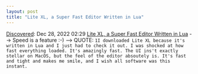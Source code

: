 ```yaml
---
layout: post
title: "Lite XL, a Super Fast Editor Written in Lua"
---
```

[Discovered](http://rolandtanglao.com/2020/07/29/p1-blogthis-checkvist-list-links-to-blog/): Dec 28, 2022 02:29 [Lite XL, a Super Fast Editor Written in Lua](https://shapeof.com/archives/2022/12/lite_xl.html) --> Speed is a feature :-) --> QUOTE: `1I downloaded Lite XL because it's written in Lua and I just had to check it out. I was shocked at how fast everything loaded. It's amazingly fast. The UI ins't exactly stellar on MacOS, but the feel of the editor absoutely is. It's fast and tight and makes me smile, and I wish all software was this instant.`
